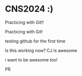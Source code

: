 # CNS2024 :)

Practicing with Git!!

Practicing with Git!

testing github for the first time

Is this working now?  CJ is awesome

i want to be awesome too!

PR

